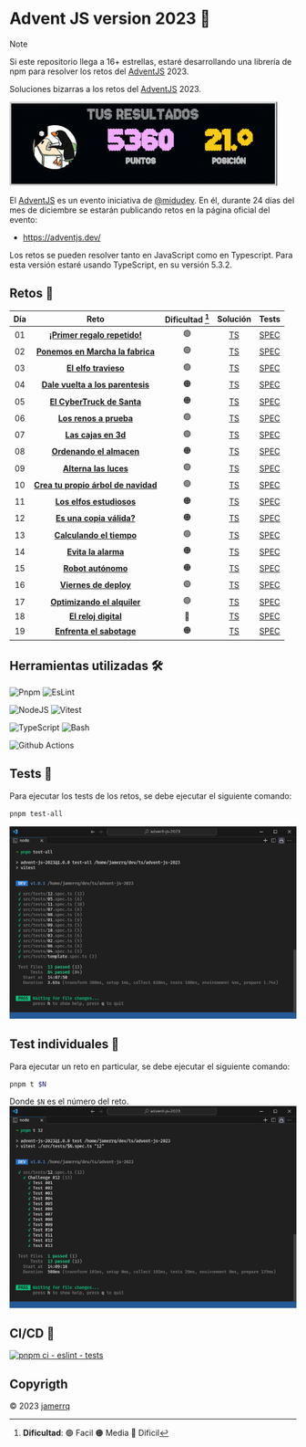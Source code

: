 # Advent JS version 2023 🎄

> [!NOTE]
> Si este repositorio llega a 16+ estrellas, estaré desarrollando una librería
> de npm para resolver los retos del [AdventJS](https://adventjs.dev/) 2023.

Soluciones bizarras a los retos del [AdventJS](https://adventjs.dev/) 2023.

![Alt text](./lib/rank.png)

El [AdventJS](https://adventjs.dev/) es un evento iniciativa de
[@midudev](https://midu.dev/). En él, durante 24 días del mes de diciembre se
estarán publicando retos en la página oficial del evento:

- https://adventjs.dev/

Los retos se pueden resolver tanto en JavaScript como en Typescript.
Para esta versión estaré usando TypeScript, en su versión 5.3.2.

## Retos 🎅

| Día | Reto | Dificultad [^1] | Solución | Tests |
| :-: | :---------------------------------------------------------------------------: | :--------: | :---------------------------------------------------------------------: | :---: |
| 01  | [**¡Primer regalo repetido!**](https://adventjs.dev/es/challenges/2023/1)     |     🟢     | [TS](./src/challenges/01.ts) | [SPEC](./src/tests/01.spec.ts) |
| 02  | [**Ponemos en Marcha la fabrica**](https://adventjs.dev/es/challenges/2023/2) |     🟢     | [TS](./src/challenges/02.ts) | [SPEC](./src/tests/02.spec.ts) |
| 03  | [**El elfo travieso**](https://adventjs.dev/es/challenges/2023/3)             |     🟢     | [TS](./src/challenges/03.ts) | [SPEC](./src/tests/03.spec.ts) |
| 04  | [**Dale vuelta a los parentesis**](https://adventjs.dev/es/challenges/2023/4) |     🟠     | [TS](./src/challenges/04.ts) | [SPEC](./src/tests/04.spec.ts) |
| 05  | [**El CyberTruck de Santa**](https://adventjs.dev/es/challenges/2023/5)       |     🟠     | [TS](./src/challenges/05.ts) | [SPEC](./src/tests/05.spec.ts) |
| 06  | [**Los renos a prueba**](https://adventjs.dev/es/challenges/2023/6)           |     🟢     | [TS](./src/challenges/06.ts) | [SPEC](./src/tests/06.spec.ts) |
| 07  | [**Las cajas en 3d**](https://adventjs.dev/es/challenges/2023/7)              |     🟢     | [TS](./src/challenges/07.ts) | [SPEC](./src/tests/07.spec.ts) |
| 08  | [**Ordenando el almacen**](https://adventjs.dev/es/challenges/2023/8)         |     🟠     | [TS](./src/challenges/08.ts) | [SPEC](./src/tests/08.spec.ts) |
| 09  | [**Alterna las luces**](https://adventjs.dev/es/challenges/2023/9)            |     🟢     | [TS](./src/challenges/09.ts) | [SPEC](./src/tests/09.spec.ts) |
| 10  | [**Crea tu propio árbol de navidad**](https://adventjs.dev/es/challenges/2023/10)       |     🟢     | [TS](./src/challenges/10.ts) | [SPEC](./src/tests/10.spec.ts) |
| 11  | [**Los elfos estudiosos**](https://adventjs.dev/es/challenges/2023/11)       |     🟠     | [TS](./src/challenges/11.ts) | [SPEC](./src/tests/11.spec.ts) |
| 12  | [**Es una copia válida?**](https://adventjs.dev/es/challenges/2023/12)       |     🟠     | [TS](./src/challenges/12.ts) | [SPEC](./src/tests/12.spec.ts) |
| 13  | [**Calculando el tiempo**](https://adventjs.dev/es/challenges/2023/13)           |     🟢     | [TS](./src/challenges/13.ts) | [SPEC](./src/tests/13.spec.ts) |
| 14  | [**Evita la alarma**](https://adventjs.dev/es/challenges/2023/14)           |     🟠     | [TS](./src/challenges/14.ts) | [SPEC](./src/tests/14.spec.ts) |
| 15  | [**Robot autónomo**](https://adventjs.dev/es/challenges/2023/15)           |     🟠     | [TS](./src/challenges/15.ts) | [SPEC](./src/tests/15.spec.ts) |
| 16  | [**Viernes de deploy**](https://adventjs.dev/es/challenges/2023/16)           |     🟢     | [TS](./src/challenges/16.ts) | [SPEC](./src/tests/16.spec.ts) |
| 17  | [**Optimizando el alquiler**](https://adventjs.dev/es/challenges/2023/17)           |     🟢     | [TS](./src/challenges/17.ts) | [SPEC](./src/tests/17.spec.ts) |
| 18  | [**El reloj digital**](https://adventjs.dev/es/challenges/2023/18)           |     🔴     | [TS](./src/challenges/18.ts) | [SPEC](./src/tests/18.spec.ts) |
| 19  | [**Enfrenta el sabotage**](https://adventjs.dev/es/challenges/2023/19)           |     🟠     | [TS](./src/challenges/19.ts) | [SPEC](./src/tests/19.spec.ts) |

## Herramientas utilizadas 🛠️

![Pnpm](https://img.shields.io/badge/-Pnpm-F69220?style=flat-square&logo=pnpm&logoColor=white)
![EsLint](https://img.shields.io/badge/-EsLint-4B32C3?style=flat-square&logo=eslint&logoColor=white)

![NodeJS](https://img.shields.io/badge/-NodeJS-339933?style=flat-square&logo=node.js&logoColor=white)
![Vitest](https://img.shields.io/badge/-Vitest-ADD467?style=flat-square&logo=vitest&logoColor=white)

![TypeScript](https://img.shields.io/badge/-TypeScript-007ACC?style=flat-square&logo=typescript&logoColor=white)
![Bash](https://img.shields.io/badge/-Bash-4EAA25?style=flat-square&logo=gnu-bash&logoColor=white)

![Github Actions](https://img.shields.io/badge/-Github%20Actions-2088FF?style=flat-square&logo=github-actions&logoColor=white)

## Tests 🧪

Para ejecutar los tests de los retos, se debe ejecutar el siguiente comando:

```bash
pnpm test-all
```
![Alt text](-/../lib/all-tests.png)

## Test individuales 🔬

Para ejecutar un reto en particular, se debe ejecutar el siguiente comando:

```bash
pnpm t $N
```
Donde `$N` es el número del reto.
![Alt text](./lib/individual-tests.png)

## CI/CD 🚀

[![pnpm ci - eslint -
tests](https://github.com/jamerrq/advent-js-2023/actions/workflows/ci-eslint-tests.yml/badge.svg)](https://github.com/jamerrq/advent-js-2023/actions/workflows/ci-eslint-tests.yml)

## Copyrigth

© 2023 [jamerrq](https://github.com/jamerrq)

[^1]: **Dificultad**: 🟢 Facil 🟠 Media 🔴 Dificil
